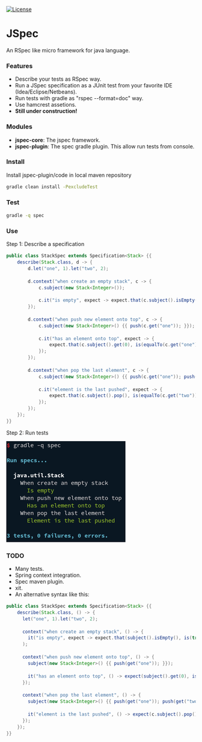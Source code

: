 [![License](http://img.shields.io/:license-mit-blue.svg)](http://badges.mit-license.org)


# JSpec

An RSpec like micro framework for java language.

### Features

* Describe your tests as RSpec way.
* Run a JSpec specification as a JUnit test from your favorite IDE (Idea/Eclipse/Netbeans).
* Run tests with gradle as "rspec --format=doc" way.
* Use hamcrest assetions.
* **Still under construction!**

### Modules

* **jspec-core**: The jspec framework.
* **jspec-plugin**: The spec gradle plugin. This allow run tests from console.


### Install

Install jspec-plugin/code in local maven repository

```bash
gradle clean install -PexcludeTest
```

### Test

```bash
gradle -q spec
```

### Use

Step 1: Describe a specification

```java
public class StackSpec extends Specification<Stack> {{
	describe(Stack.class, d -> {
		d.let("one", 1).let("two", 2);

		d.context("when create an empty stack", c -> {
			c.subject(new Stack<Integer>());

			c.it("is empty", expect -> expect.that(c.subject().isEmpty(), is(true)));
		});

		d.context("when push new element onto top", c -> {
			c.subject(new Stack<Integer>() {{ push(c.get("one")); }});

			c.it("has an element onto top", expect -> {
				expect.that(c.subject().get(0), is(equalTo(c.get("one"))))
			});
		});

		d.context("when pop the last element", c -> {
			c.subject(new Stack<Integer>() {{ push(c.get("one")); push(c.get("two")); }});

			c.it("element is the last pushed", expect -> {
				expect.that(c.subject().pop(), is(equalTo(c.get("two"))))
			});
		});
	});
}}
```

Step 2: Run tests

![rspec output](https://raw.githubusercontent.com/adrianmarino/jspec/master/jspec-test/console.png)


### TODO

* Many tests.
* Spring context integration.
* Spec maven plugin.
* xit.
* An alternative syntax like this:
```java
public class StackSpec extends Specification<Stack> {{
    describe(Stack.class, () -> {
      let("one", 1).let("two", 2);

      context("when create an empty stack", () -> {
        it("is empty", expect -> expect.that(subject().isEmpty(), is(true)));
      );

      context("when push new element onto top", () -> {
        subject(new Stack<Integer>() {{ push(get("one")); }});

        it("has an element onto top", () -> expect(subject().get(0), is(equalTo(get("one")))));
      });

      context("when pop the last element", () -> {
        subject(new Stack<Integer>() {{ push(get("one")); push(get("two")); }});

        it("element is the last pushed", () -> expect(c.subject().pop(), is(equalTo(c.get("two")))));
      });
    });
}}
```
